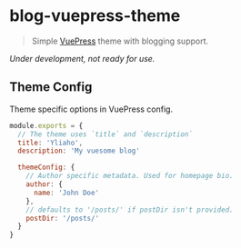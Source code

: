 # blog-vuepress-theme

> Simple [VuePress](https://github.com/vuejs/vuepress) theme with blogging support.

_Under development, not ready for use._

## Theme Config

Theme specific options in VuePress config.

```javascript
module.exports = {
  // The theme uses `title` and `description`
  title: 'Yliaho',
  description: 'My vuesome blog'

  themeConfig: {
    // Author specific metadata. Used for homepage bio.
    author: {
      name: 'John Doe'
    },
    // defaults to '/posts/' if postDir isn't provided.
    postDir: '/posts/'
  }
}
```
